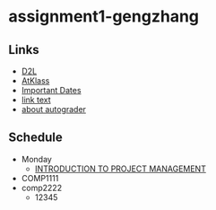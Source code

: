 # assignment1-gengzhang
## Links
- [D2L](https://learn.georgebrown.ca)
- [AtKlass](https://app.atklass.com)
- [Important Dates](https://www.georgebrown.ca/current-students/important-dates?term=27246&category=131)
- [link text](comp1238.md)
- [about autograder](autograder_instructions.md)
## Schedule
* Monday
  * [INTRODUCTION TO PROJECT MANAGEMENT](https://learn.georgebrown.ca/d2l/home/331332)
* COMP1111
* comp2222
  * 12345
